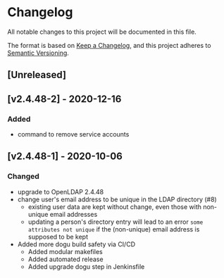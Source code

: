 # Changelog
All notable changes to this project will be documented in this file.

The format is based on [Keep a Changelog](https://keepachangelog.com/en/1.0.0/),
and this project adheres to [Semantic Versioning](https://semver.org/spec/v2.0.0.html).

## [Unreleased]

## [v2.4.48-2] - 2020-12-16
### Added
- command to remove service accounts

## [v2.4.48-1] - 2020-10-06
### Changed
- upgrade to OpenLDAP 2.4.48
- change user's email address to be unique in the LDAP directory (#8)
   - existing user data are kept without change, even those with non-unique email addresses
   - updating a person's directory entry will lead to an error `some attributes not unique` if the (non-unique) email address is supposed to be kept
- Added more dogu build safety via CI/CD
    - Added modular makefiles
    - Added automated release
    - Added upgrade dogu step in Jenkinsfile
